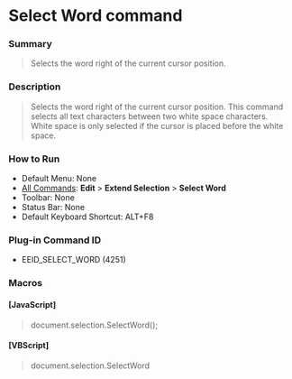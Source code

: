 # Select Word command

### Summary

> Selects the word right of the current cursor position.

### Description

> Selects the word right of the current cursor position. This command selects
> all text characters between two white space characters.  White space is
> only selected if the cursor is placed before the white space.

### How to Run

- Default Menu: None
- [All Commands](../tools/all_commands): **Edit** \> **Extend Selection**
\> **Select Word**
- Toolbar: None
- Status Bar: None
- Default Keyboard Shortcut: ALT+F8

### Plug-in Command ID

- EEID\_SELECT\_WORD (4251)

### Macros

#### \[JavaScript\]

> document.selection.SelectWord();

#### \[VBScript\]

> document.selection.SelectWord